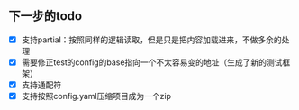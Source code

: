 ## 下一步的todo

- [x] 支持partial：按照同样的逻辑读取，但是只是把内容加载进来，不做多余的处理
- [x] 需要修正test的config的base指向一个不太容易变的地址（生成了新的测试框架）
- [x] 支持通配符
- [x] 支持按照config.yaml压缩项目成为一个zip